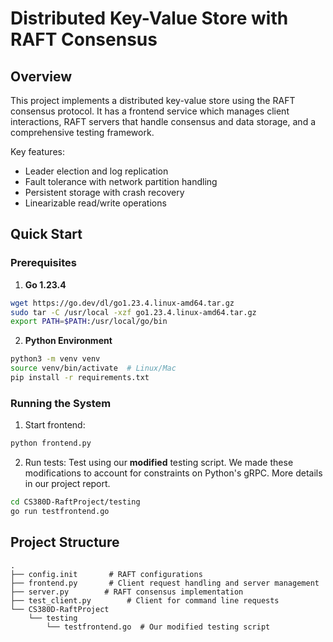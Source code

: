 # Distributed Key-Value Store with RAFT Consensus

## Overview
This project implements a distributed key-value store using the RAFT consensus protocol. It has a frontend service which manages client interactions, RAFT servers that handle consensus and data storage, and a comprehensive testing framework.

Key features:
- Leader election and log replication
- Fault tolerance with network partition handling
- Persistent storage with crash recovery
- Linearizable read/write operations

## Quick Start

### Prerequisites

1. **Go 1.23.4**
```bash
wget https://go.dev/dl/go1.23.4.linux-amd64.tar.gz
sudo tar -C /usr/local -xzf go1.23.4.linux-amd64.tar.gz
export PATH=$PATH:/usr/local/go/bin
```

2. **Python Environment**
```bash
python3 -m venv venv
source venv/bin/activate  # Linux/Mac
pip install -r requirements.txt
```

### Running the System

1. Start frontend:
```bash
python frontend.py
```

2. Run tests:
Test using our **modified** testing script. We made these modifications to account for constraints on Python's gRPC. More details in our project report.

```bash
cd CS380D-RaftProject/testing
go run testfrontend.go
```

## Project Structure
```
.
├── config.init       # RAFT configurations
├── frontend.py       # Client request handling and server management
├── server.py        # RAFT consensus implementation
├── test_client.py        # Client for command line requests
└── CS380D-RaftProject
    └── testing 
        └── testfrontend.go  # Our modified testing script
```